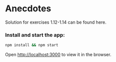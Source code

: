 # Anecdotes

Solution for exercises 1.12-1.14 can be found here.

### Install and start the app:
```sh
npm install && npm start
```

Open [http://localhost:3000](http://localhost:3000) to view it in the browser.

